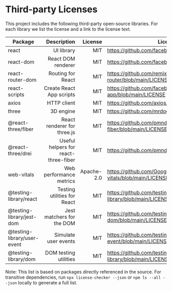 # Third-party Licenses

This project includes the following third-party open-source libraries. For each library we list the license and a link to the license text.

| Package | Description | License | License URL |
|---|---:|---:|---|
| react | UI library | MIT | https://github.com/facebook/react/blob/main/LICENSE |
| react-dom | React DOM renderer | MIT | https://github.com/facebook/react/blob/main/LICENSE |
| react-router-dom | Routing for React | MIT | https://github.com/remix-run/react-router/blob/main/LICENSE.md |
| react-scripts | Create React App scripts | MIT | https://github.com/facebook/create-react-app/blob/main/LICENSE |
| axios | HTTP client | MIT | https://github.com/axios/axios/blob/master/LICENSE |
| three | 3D engine | MIT | https://github.com/mrdoob/three.js/blob/dev/LICENSE |
| @react-three/fiber | React renderer for three.js | MIT | https://github.com/pmndrs/react-three-fiber/blob/main/LICENSE |
| @react-three/drei | Useful helpers for react-three-fiber | MIT | https://github.com/pmndrs/drei/blob/main/LICENSE |
| web-vitals | Web performance metrics | Apache-2.0 | https://github.com/GoogleChrome/web-vitals/blob/main/LICENSE |
| @testing-library/react | Testing utilities for React | MIT | https://github.com/testing-library/react-testing-library/blob/main/LICENSE |
| @testing-library/jest-dom | Jest matchers for the DOM | MIT | https://github.com/testing-library/jest-dom/blob/main/LICENSE |
| @testing-library/user-event | Simulate user events | MIT | https://github.com/testing-library/user-event/blob/main/LICENSE |
| @testing-library/dom | DOM testing utilities | MIT | https://github.com/testing-library/dom-testing-library/blob/main/LICENSE |

Note: This list is based on packages directly referenced in the source. For transitive dependencies, run `npx license-checker --json` or `npm ls --all --json` locally to generate a full list.
